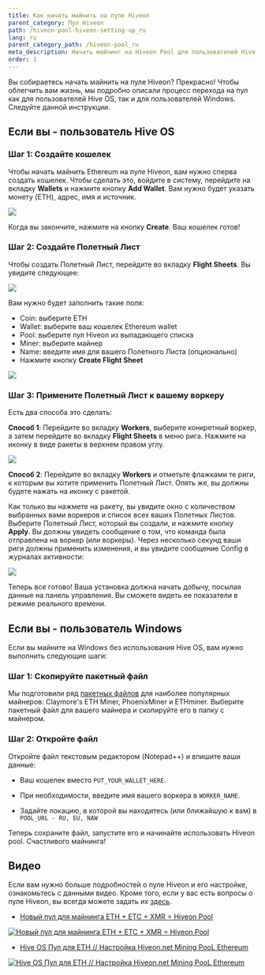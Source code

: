 ```yaml
---
title: Как начать майнить на пуле Hiveon
parent_category: Пул Hiveon
path: /hiveon-pool-hiveon-setting-up_ru
lang: ru
parent_category_path: /hiveon-pool_ru
meta_description: Начать майнинг на Hiveon Pool для пользователей Hive OS очень легко. Просто создайте кошелек, создайте полетный лист с пулом Hiveon и примените его к воркеру. Пользователи Windows также могут легко использовать Hiveon Pool.
order: 1
---
```


Вы собираетесь начать майнить на пуле Hiveon? Прекрасно! Чтобы облегчить вам жизнь, мы подробно описали процесс перехода на пул как для пользователей Hive OS, так и для пользователей Windows. Следуйте данной инструкции.

## Если вы - пользователь Hive OS
### Шаг 1: Создайте кошелек
Чтобы начать майнить Ethereum на пуле Hiveon, вам нужно сперва создать кошелек. Чтобы сделать это, войдите в систему, перейдите на вкладку **Wallets** и нажмите кнопку **Add Wallet**. Вам нужно будет указать монету (ETH), адрес, имя и источник.

<img
  src="https://github.com/minershive/hiveon-kb/raw/master/images\hiveon-pool\hiveonpool1.png?sanitize=true" data-canonical-src="https://github.com/minershive/hiveon-kb/raw/master/images\hiveon-pool\hiveonpool1.png"
  />

Когда вы закончите, нажмите на кнопку **Create**. Ваш кошелек готов!

### Шаг 2: Создайте Полетный Лист
Чтобы создать Полетный Лист, перейдите во вкладку **Flight Sheets**. Вы увидите следующее:

<img
  src="https://github.com/minershive/hiveon-kb/raw/master/images\hiveon-pool\hiveonpool2.png?sanitize=true" data-canonical-src="https://github.com/minershive/hiveon-kb/raw/master/images\hiveon-pool\hiveonpool2.png"
  />

Вам нужно будет заполнить такие поля:

- Coin: выберите ETH
- Wallet: выберите ваш кошелек Ethereum wallet
- Pool: выберите пул Hiveon из выпадающего списка
- Miner: выберите майнер
- Name: введите имя для вашего Полетного Листа (опционально)
- Нажмите кнопку **Create Flight Sheet**

<img
  src="https://github.com/minershive/hiveon-kb/raw/master/images\hiveon-pool\hiveonpool3.png?sanitize=true" data-canonical-src="https://github.com/minershive/hiveon-kb/raw/master/images\hiveon-pool\hiveonpool3.png"
  />

### Шаг 3: Примените Полетный Лист к вашему воркеру

Есть два способа это сделать:

**Способ 1**: Перейдите во вкладку **Workers**, выберите конкретный воркер, а затем перейдите во вкладку **Flight Sheets** в меню рига. Нажмите на иконку в виде ракеты в верхнем правом углу.

<img
  src="https://github.com/minershive/hiveon-kb/raw/master/images\hiveon-pool\hiveonpool4.png?sanitize=true" data-canonical-src="https://github.com/minershive/hiveon-kb/raw/master/images\hiveon-pool\hiveonpool4.png"
  />

**Способ 2**: Перейдите во вкладку **Workers** и отметьте флажками те риги, к которым вы хотите применить Полетный Лист. Опять же, вы должны будете нажать на иконку с ракетой.

Как только вы нажмете на ракету, вы увидите окно с количеством выбранных вами воркеров и список всех ваших Полетных Листов. Выберите Полетный Лист, который вы создали, и нажмите кнопку **Apply**. Вы должны увидеть сообщение о том, что команда была отправлена на воркер (или воркеры). Через несколько секунд ваши риги должны применить изменения, и вы увидите сообщение Config в журналах активности:

<img
  src="https://github.com/minershive/hiveon-kb/raw/master/images\hiveon-pool\hiveonpool5.png?sanitize=true" data-canonical-src="https://github.com/minershive/hiveon-kb/raw/master/images\hiveon-pool\hiveonpool5.png"
  />

Теперь все готово! Ваша установка должна начать добычу, посылая данные на панель управления. Вы сможете видеть ее показатели в режиме реального времени.

## Если вы - пользователь Windows
Если вы майните на Windows без использования Hive OS, вам нужно выполнить следующие шаги:

### Шаг 1: Скопируйте пакетный файл

Мы подготовили ряд [пакетных файлов](http://download.hiveos.farm/hiveon/) для наиболее популярных майнеров: Claymore's ETH Miner, PhoenixMiner и ETHminer. Выберите пакетный файл для вашего майнера и скопируйте его в папку с майнером.

### Шаг 2: Oткройте файл
Откройте файл текстовым редактором (Notepad++) и впишите ваши данные:

- Ваш кошелек вместо `PUT_YOUR_WALLET_HERE`.

- При необходимости, введите имя вашего воркера в `WORKER_NAME`.

- Задайте локацию, в которой вы находитесь (или ближайшую к вам) в `POOL_URL - RU, EU, NAW`

Теперь сохраните файл, запустите его и начинайте использовать Hiveon pool. Счастливого майнинга!

## Видео
Если вам нужно больше подробностей о пуле Hiveon и его настройке, ознакомьтесь с данными видео. Кроме того, если у вас есть вопросы о пуле Hiveon, вы всегда можете задать их [здесь](https://t.me/hiveon_ru).

- <a href="https://www.youtube.com/watch?v=CTneKYGOBzg">Новый пул для майнинга ETH + ETC + XMR = Hiveon Pool</a>

<a href="http://www.youtube.com/watch?feature=player_embedded&v=CTneKYGOBzg
" target="_blank"><img src="http://img.youtube.com/vi/CTneKYGOBzg/0.jpg"
alt="Новый пул для майнинга ETH + ETC + XMR = Hiveon Pool"></a>

- <a href="https://www.youtube.com/watch?v=vCejU1r2MhM">Hive OS Пул для ETH // Настройка Hiveon.net Mining PooL Ethereum</a>

<a href="http://www.youtube.com/watch?feature=player_embedded&v=vCejU1r2MhM
" target="_blank"><img src="http://img.youtube.com/vi/vCejU1r2MhM/0.jpg"
alt="Hive OS Пул для ETH // Настройка Hiveon.net Mining PooL Ethereum"></a>
